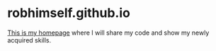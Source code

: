 # robhimself.github.io

<a href="https://robhimself.github.io">This is my homepage</a> where I will share my code and show my newly acquired skills.
